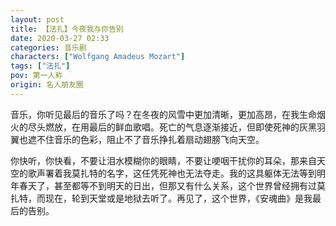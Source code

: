 ```yaml
---
layout: post
title: 【法扎】今夜我与你告别
date: 2020-03-27 02:33
categories: 音乐剧
characters: ["Wolfgang Amadeus Mozart"]
tags: ["法扎"]
pov: 第一人称
origin: 名人朋友圈
---
```


音乐，你听见最后的音乐了吗？在冬夜的风雪中更加清晰，更加高昂，在我生命烟火的尽头燃放，在用最后的鲜血歌唱。死亡的气息逐渐接近，但即使死神的灰黑羽翼也遮不住音乐的色彩，阻止不了音乐挣扎着扇动翅膀飞向天空。

你快听，你快看，不要让泪水模糊你的眼睛，不要让哽咽干扰你的耳朵，那来自天空的歌声署着我莫扎特的名字，这任凭死神也无法夺走。我的这具躯体无法等到明年春天了，甚至都等不到明天的日出，但那又有什么关系，这个世界曾经拥有过莫扎特，而现在，轮到天堂或是地狱去听了。再见了，这个世界，《安魂曲》是我最后的告别。

